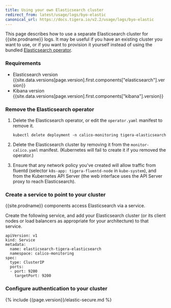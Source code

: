 ```yaml
---
title: Using your own Elasticsearch cluster
redirect_from: latest/usage/logs/byo-elastic
canonical_url: https://docs.tigera.io/v2.2/usage/logs/byo-elastic
---
```


This page describes how to use a separate Elasticsearch cluster for {{site.prodname}} logs.
It may be useful if you have an existing cluster you want to use, or if you want to provision
it yourself instead of using the bundled [Elasticsearch operator](https://github.com/upmc-enterprises/elasticsearch-operator).

### Requirements

- Elasticsearch version {{site.data.versions[page.version].first.components["elasticsearch"].version}}
- Kibana version {{site.data.versions[page.version].first.components["kibana"].version}}

### Remove the Elasticsearch operator

1. Delete the Elasticsearch operator, or edit the `operator.yaml` manifest to remove it.

   ```
   kubectl delete deployment -n calico-monitoring tigera-elasticsearch
   ```

1. Delete the Elasticsearch cluster by removing it from the `monitor-calico.yaml` manifest.
   (Kubernetes will fail to create it if you removed the operator.)

1. Ensure that any network policy you've created will allow traffic from fluentd (selector
   `k8s-app: tigera-fluentd-node` in `kube-system`), and from the Kubernetes API Server
   (the web interface uses the API Server proxy to reach Elasticsearch).

### Create a service to point to your cluster

{{site.prodname}} components access Elasticsearch via a service.

Create the following service, and add your Elasticsearch cluster (or its client nodes
or load balancers as appropriate for your architecture) to that service.

```
apiVersion: v1
kind: Service
metadata:
  name: elasticsearch-tigera-elasticsearch
  namespace: calico-monitoring
spec:
  type: ClusterIP
  ports:
  - port: 9200
    targetPort: 9200
```

### Configure authentication to your cluster
{% include {{page.version}}/elastic-secure.md %}

